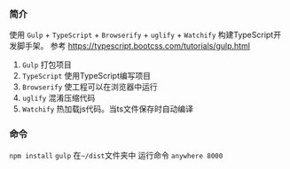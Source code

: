 ### 简介
使用 `Gulp` + `TypeScript` + `Browserify` + `uglify` + `Watchify` 构建TypeScript开发脚手架。
参考 https://typescript.bootcss.com/tutorials/gulp.html

1. `Gulp` 打包项目
2. `TypeScript` 使用TypeScript编写项目
3. `Browserify` 使工程可以在浏览器中运行
4. `uglify`  混淆压缩代码
5. `Watchify`  热加载js代码。当ts文件保存时自动编译

### 命令
`npm install`
`gulp`
在`~/dist`文件夹中 运行命令 `anywhere 8000`


